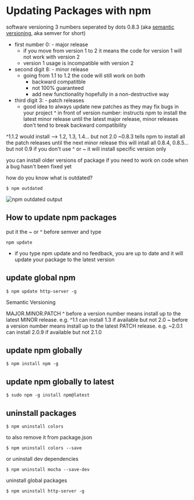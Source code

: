 # Updating Packages with npm

software versioning
3 numbers seperated by dots
0.8.3 (aka [semantic versioning](http://semver.org/), aka semver for short)
* first number 0: - major release
    + if you move from version 1 to 2 it means the code for version 1 will not work with version 2
    + version 1 usage is incompatible with version 2
* second digit 8: - minor release
    - going from 1.1 to 1.2 the code will still work on both
        + backward compatitble
        + not 100% guaranteed
        + add new functionality hopefully in a non-destructive way
* third digit 3: - patch releases
    - good idea to always update new patches as they may fix bugs in your project
^ in front of version number: instructs npm to install the latest minor release until the latest major release, minor releases don't tend to break backward compatibility

^1.1.2 would install --> 1.2, 1.3, 1.4... but not 2.0
~0.8.3 tells npm to install all the patch releases until the next minor release
    this will intall all 0.8.4, 0.8.5... but not 0.9
if you don't use ^ or ~ it will install specific version only

you can install older versions of package if you need to work on code when a bug hasn't been fixed yet

how do you know what is outdated?

```
$ npm outdated
```

![npm outdated output](https://i.imgur.com/oT1irtB.png)

## How to update npm packages
put it the ~ or ^ before semver and type

```
npm update
```

* if you type npm update and no feedback, you are up to date
and it will update your package to the latest version

## update global npm

```
$ npm update http-server -g
```

Semantic Versioning

MAJOR.MINOR.PATCH
^ before a version number means install up to the latest MINOR release.
e.g. ^1.1 can install 1.3 if available but not 2.0
~ before a version number means install up to the latest PATCH release.
e.g. ~2.0.1 can install 2.0.9 if available but not 2.1.0

## update npm globally

```
$ npm install npm -g
```

## update npm globally to latest

```
$ sudo npm -g install npm@latest
```

## uninstall packages

```
$ npm uninstall colors
```

to also remove it from package.json

```
$ npm uninstall colors --save
```

or uninstall dev dependencies

```
$ npm uninstall mocha --save-dev
```

uninstall global packages

```
$ npm uninstall http-server -g
```

